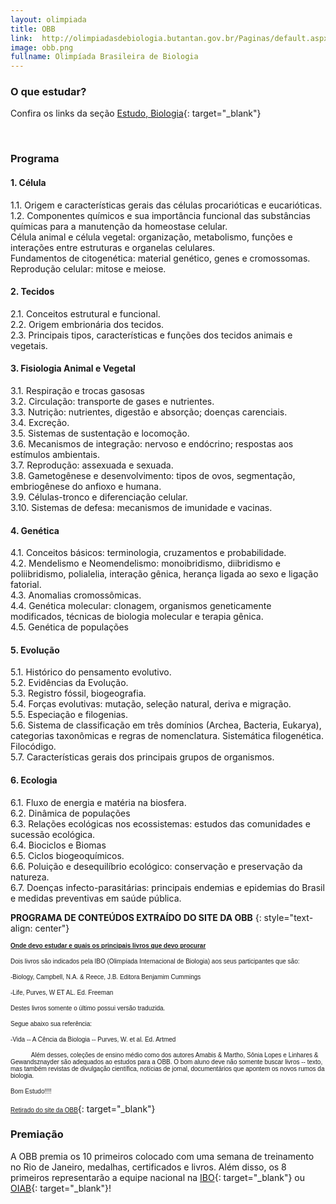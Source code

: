 ```yaml
---
layout: olimpiada
title: OBB
link:  http://olimpiadasdebiologia.butantan.gov.br/Paginas/default.aspx
image: obb.png
fullname: Olimpíada Brasileira de Biologia
---
```



  
 

### O que estudar?

  
Confira os links da seção [Estudo, Biologia][2]{: target="_blank"}

 

### Programa



#### 1. Célula

  
1.1. Origem e características gerais das células procarióticas e eucarióticas.  
1.2. Componentes químicos e sua importância funcional das substâncias químicas para a manutenção da homeostase celular.  
Célula animal e célula vegetal: organização, metabolismo, funções e interações entre estruturas e organelas celulares.  
Fundamentos de citogenética: material genético, genes e cromossomas.  
Reprodução celular: mitose e meiose.

#### 2. Tecidos

  
2.1. Conceitos estrutural e funcional.  
2.2. Origem embrionária dos tecidos.  
2.3. Principais tipos, características e funções dos tecidos animais e vegetais.

#### 3. Fisiologia Animal e Vegetal

  
3.1. Respiração e trocas gasosas  
3.2. Circulação: transporte de gases e nutrientes.  
3.3. Nutrição: nutrientes, digestão e absorção; doenças carenciais.  
3.4. Excreção.  
3.5. Sistemas de sustentação e locomoção.  
3.6. Mecanismos de integração: nervoso e endócrino; respostas aos estímulos ambientais.  
3.7. Reprodução: assexuada e sexuada.  
3.8. Gametogênese e desenvolvimento: tipos de ovos, segmentação, embriogênese do anfioxo e humana.  
3.9. Células-tronco e diferenciação celular.  
3.10. Sistemas de defesa: mecanismos de imunidade e vacinas.

#### 4. Genética

  
4.1. Conceitos básicos: terminologia, cruzamentos e probabilidade.  
4.2. Mendelismo e Neomendelismo: monoibridismo, diibridismo e poliibridismo, polialelia, interação gênica, herança ligada ao sexo e ligação fatorial.  
4.3. Anomalias cromossômicas.  
4.4. Genética molecular: clonagem, organismos geneticamente modificados, técnicas de biologia molecular e terapia gênica.  
4.5. Genética de populações

#### 5. Evolução

  
5.1. Histórico do pensamento evolutivo.  
5.2. Evidências da Evolução.  
5.3. Registro fóssil, biogeografia.  
5.4. Forças evolutivas: mutação, seleção natural, deriva e migração.  
5.5. Especiação e filogenias.  
5.6. Sistema de classificação em três domínios (Archea, Bacteria, Eukarya), categorias taxonômicas e regras de nomenclatura. Sistemática filogenética. Filocódigo.  
5.7. Características gerais dos principais grupos de organismos.

#### 6. Ecologia

  
6.1. Fluxo de energia e matéria na biosfera.  
6.2. Dinâmica de populações  
6.3. Relações ecológicas nos ecossistemas: estudos das comunidades e sucessão ecológica.  
6.4. Biociclos e Biomas  
6.5. Ciclos biogeoquímicos.  
6.6. Poluição e desequilíbrio ecológico: conservação e preservação da natureza.  
6.7. Doenças infecto-parasitárias: principais endemias e epidemias do Brasil e medidas preventivas em saúde pública.

**PROGRAMA DE CONTEÚDOS EXTRAÍDO DO SITE DA OBB**
{: style="text-align: center"}



**<span style="font-family: Verdana,Geneva,Arial,Sans-serif;font-size: x-small"><span style="text-decoration: underline">Onde devo estudar e quais os principais livros que devo procurar</span></span>**
  
<span style="font-family: Verdana,Geneva,Arial,Sans-serif"><span style="font-size: x-small">Dois livros são indicados pela IBO (Olimpíada Internacional de Biologia) aos seus participantes que são:</span></span>

<span style="font-family: Verdana,Geneva,Arial,Sans-serif"><span style="font-size: x-small">-Biology, Campbell, N.A. &amp; Reece, J.B. Editora Benjamim Cummings</span></span>

<span style="font-family: Verdana,Geneva,Arial,Sans-serif"><span style="font-size: x-small">-Life, Purves, W ET AL. Ed. Freeman</span></span>

<span style="font-family: Verdana,Geneva,Arial,Sans-serif"><span style="font-size: x-small">Destes livros somente o último possui versão traduzida. </span></span>

<span style="font-family: Verdana,Geneva,Arial,Sans-serif"><span style="font-size: x-small">Segue abaixo sua referência:</span></span>

<span style="font-family: Verdana,Geneva,Arial,Sans-serif"><span style="font-size: x-small">-Vida -- A Cência da Biologia -- Purves, W. et al. Ed. Artmed</span></span>

<span style="font-family: Verdana,Geneva,Arial,Sans-serif"><span style="font-size: x-small">            Além desses, coleções de ensino médio como dos autores Amabis &amp; Martho, Sônia Lopes e Linhares &amp;
Gewandsznayder são adequados ao estudos para a OBB. O bom aluno deve não somente buscar livros -- texto, mas também revistas de divulgação científica, notícias de jornal, documentários que apontem os novos rumos da
biologia.</span></span>

<span style="font-family: Verdana,Geneva,Arial,Sans-serif;font-size: x-small">Bom Estudo!!!!</span>


[<span style="text-decoration: underline"><span style="font-family: Verdana,Geneva,Arial,Sans-serif;font-size: x-small">Retirado do site da OBB</span></span>][1]{: target="_blank"}


### Premiação

  
A OBB premia os 10 primeiros colocado com uma semana de treinamento no Rio de Janeiro, medalhas, certificados e livros.  Além disso, os 8 primeiros representarão a equipe nacional na [IBO][3]{: target="_blank"} ou[ OIAB][4]{: target="_blank"}!



[1]: http://www.anbiojovem.org.br/
[2]: http://www.olimpiadascientificas.com/estudo/biologia/
[3]: http://www.olimpiadascientificas.com/olimpiadas/internacionais/ibo/
[4]: http://www.olimpiadascientificas.com/olimpiadas/olimpiadas-de-biologia/oiab/
